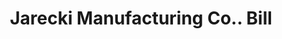 ---
doi: 10.7916/D8HM6MK7
date_other: '1880'
date_other_textual: 1880-1889
form: printed ephemera
genre:
- Invoices
name:
- Jarecki Manufacturing Co.
object_in_context_url: https://biggert.cul.columbia.edu/items/view/ave_biggert_01477
subject_hierarchical_geographic:
- Pittsburgh, Pennsylvania, United States
subject_name:
- Jarecki Manufacturing Co.
title: Jarecki Manufacturing Co.. Bill
sort_title: Jarecki Manufacturing Co.. Bill
call_number: ave_biggert_01477
coordinates:
- 40.439722222222215,-79.97638888888889
pid: ave_biggert_01477
identifiers: ave_biggert_01477
thumbnail: https://derivativo-2.library.columbia.edu/iiif/2/ldpd:344004/full/!256,256/0/native.jpg
permalink: /biggert/ave_biggert_01477/
layout: iiif-image-page
---